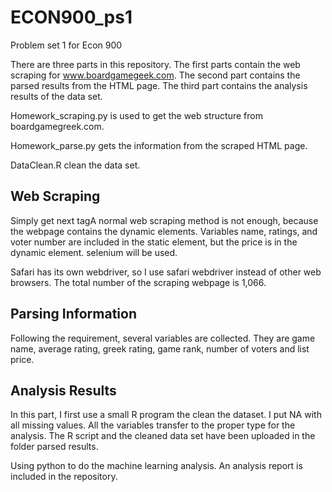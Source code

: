 # ECON900_ps1
Problem set 1 for Econ 900

There are three parts in this repository. The first parts contain the web scraping for www.boardgamegeek.com. The second part contains the parsed results from the HTML page. The third part contains the analysis results of the data set. 

Homework_scraping.py is used to get the web structure from boardgamegreek.com.

Homework_parse.py gets the information from the scraped HTML page. 

DataClean.R clean the data set.


## Web Scraping

Simply get next tagA normal web scraping method is not enough, because the webpage contains the dynamic elements. Variables name, ratings, and voter number are included in the static element, but the price is in the dynamic element. selenium will be used.

Safari has its own webdriver, so I use safari webdriver instead of other web browsers. The total number of the scraping webpage is 1,066.

## Parsing Information

Following the requirement, several variables are collected. They are game name, average rating, greek rating,  game rank, number of voters and list price. 
 
## Analysis Results

In this part, I first use a small R program the clean the dataset. I put NA with all missing values. All the variables transfer to the proper type for the analysis. The R script and the cleaned data set have been uploaded in the folder parsed results.

Using python to do the machine learning analysis. An analysis report is included in the repository. 
